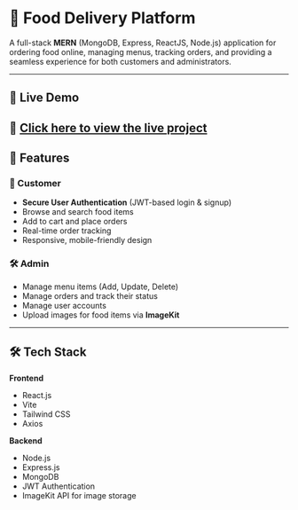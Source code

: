 # 🍔 Food Delivery Platform

A full-stack **MERN** (MongoDB, Express, ReactJS, Node.js) application for ordering food online, managing menus, tracking orders, and providing a seamless experience for both customers and administrators.

---

## 🚀 Live Demo  
🔗 **[Click here to view the live project](https://fooddelivery-frontend-36hh.onrender.com/)** 
---

## 📌 Features

### 🛒 Customer
- **Secure User Authentication** (JWT-based login & signup)
- Browse and search food items
- Add to cart and place orders
- Real-time order tracking
- Responsive, mobile-friendly design

### 🛠 Admin
- Manage menu items (Add, Update, Delete)
- Manage orders and track their status
- Manage user accounts
- Upload images for food items via **ImageKit**

---

## 🛠 Tech Stack

**Frontend**
- React.js  
- Vite  
- Tailwind CSS  
- Axios  

**Backend**
- Node.js  
- Express.js  
- MongoDB  
- JWT Authentication  
- ImageKit API for image storage


